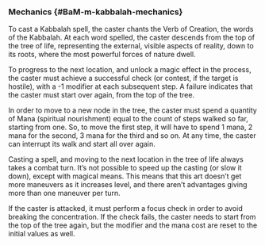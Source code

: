 ### Mechanics {#BaM-m-kabbalah-mechanics}

To cast a Kabbalah spell, the caster chants the Verb of Creation, the words of
the Kabbalah. At each word spelled, the caster descends from the top of the tree
of life, representing the external, visible aspects of reality, down to its
roots, where the most powerful forces of nature dwell.

To progress to the next location, and unlock a magic effect in the process, the
caster must achieve a successful check (or contest, if the target is hostile),
with a -1 modifier at each subsequent step. A failure indicates that the caster
must start over again, from the top of the tree.

In order to move to a new node in the tree, the caster must spend a quantity of
Mana (spiritual nourishment) equal to the count of steps walked so far, starting
from one. So, to move the first step, it will have to spend 1 mana, 2 mana for
the second, 3 mana for the third and so on. At any time, the caster can
interrupt its walk and start all over again.

Casting a spell, and moving to the next location in the tree of life always
takes a combat turn. It’s not possible to speed up the casting (or slow it
down), except with magical means. This means that this art doesn’t get more
maneuvers as it increases level, and there aren’t advantages giving more than
one maneuver per turn.

If the caster is attacked, it must perform a focus check in order to avoid
breaking the concentration. If the check fails, the caster needs to start from
the top of the tree again, but the modifier and the mana cost are reset to the
initial values as well.
